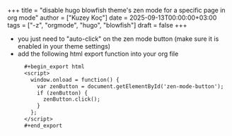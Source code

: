 +++
title = "disable hugo blowfish theme's zen mode for a specific page in org mode"
author = ["Kuzey Koç"]
date = 2025-09-13T00:00:00+03:00
tags = ["-z", "orgmode", "hugo", "blowfish"]
draft = false
+++

-   you just need to "auto-click" on the zen mode button (make sure it is enabled in your theme settings)
-   add the following html export function into your org file
    ```org
      #+begin_export html
      <script>
        window.onload = function() {
          var zenButton = document.getElementById('zen-mode-button');
          if (zenButton) {
            zenButton.click();
          }
        };
      </script>
      #+end_export
    ```
